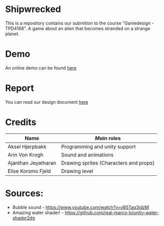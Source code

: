 # Shipwrecked 

This is a repository contains our submition to the course "Gamedesign - TPD4168". A game about an alien that becomes stranded on a strange planet.

# Demo 
An online demo can be found [here](https://avokadoen.itch.io/shipwrecked)

# Report

You can read our design document [here](https://docs.google.com/document/d/1_OFeeQPaMzmQ4pC1N9y2Th5sEJDyZDIfaQ5iO7DS7YM/edit?usp=sharing)


# Credits 
| Name | *Main* roles |
| --- | --- |
| Aksel Hjerpbakk | Programming and unity support |
| Arin Von Krogh | Sound and animations |
| Ajanthan Jeyatharan | Drawing sprites (Characters and props) |
| Elise Korsmo Fjeld | Drawing level |

# Sources:

- Bubble sound - https://www.youtube.com/watch?v=yB5Taq3jdzM
- Amazing water shader! - https://github.com/real-marco-b/unity-water-shader2dg